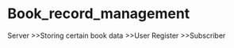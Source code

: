 # Book_record_management

Server >>Storing certain book data
          >>User Register
          >>Subscriber
          
